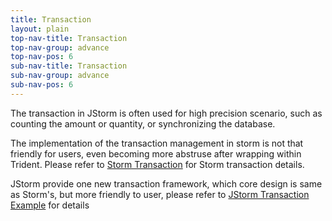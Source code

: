 ```yaml
---
title: Transaction
layout: plain
top-nav-title: Transaction
top-nav-group: advance
top-nav-pos: 6
sub-nav-title: Transaction
sub-nav-group: advance
sub-nav-pos: 6
---
```

The transaction in JStorm is often used for high precision scenario, such as counting the amount or quantity, or synchronizing the database.

The implementation of the transaction management in storm is not that friendly for users, even becoming more abstruse after wrapping within Trident. Please refer to [Storm Transaction](http://storm.apache.org/documentation/Transactional-topologies.html) for Storm transaction details.

JStorm provide one new transaction framework, which core design is same as Storm's, but more friendly to user, please refer to [JStorm Transaction Example](https://github.com/alibaba/jstorm/tree/master/jstorm-utility/transaction_meta_spout) for details
